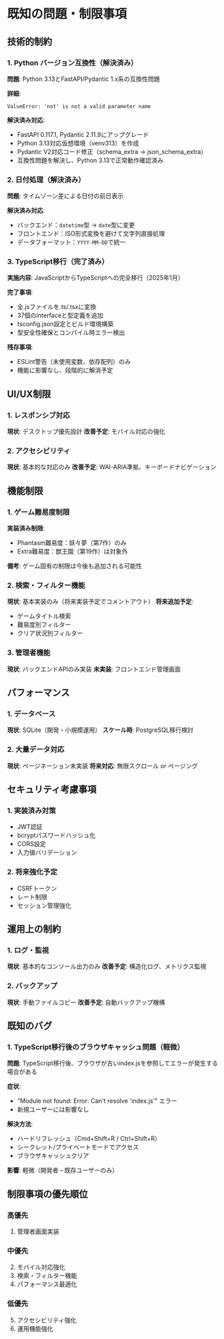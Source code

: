 # 既知の問題・制限事項

## 技術的制約

### 1. Python バージョン互換性（解決済み）
**問題**: Python 3.13とFastAPI/Pydantic 1.x系の互換性問題

**詳細**:
```
ValueError: 'not' is not a valid parameter name
```

**解決済み対応**:
- FastAPI 0.117.1, Pydantic 2.11.9にアップグレード
- Python 3.13対応仮想環境（venv313）を作成
- Pydantic V2対応コード修正（schema_extra → json_schema_extra）
- 互換性問題を解決し、Python 3.13で正常動作確認済み

### 2. 日付処理（解決済み）
**問題**: タイムゾーン差による日付の前日表示

**解決済み対応**:
- バックエンド：`datetime`型 → `date`型に変更
- フロントエンド：ISO形式変換を避けて文字列直接処理
- データフォーマット：`YYYY-MM-DD`で統一

### 3. TypeScript移行（完了済み）
**実施内容**: JavaScriptからTypeScriptへの完全移行（2025年1月）

**完了事項**:
- 全.jsファイルを.ts/.tsxに変換
- 37個のinterfaceと型定義を追加
- tsconfig.json設定とビルド環境構築
- 型安全性確保とコンパイル時エラー検出

**残存事項**:
- ESLint警告（未使用変数、依存配列）のみ
- 機能に影響なし、段階的に解消予定

## UI/UX制限

### 1. レスポンシブ対応
**現状**: デスクトップ優先設計
**改善予定**: モバイル対応の強化

### 2. アクセシビリティ
**現状**: 基本的な対応のみ
**改善予定**: WAI-ARIA準拠、キーボードナビゲーション

## 機能制限

### 1. ゲーム難易度制限
**実装済み制限**:
- Phantasm難易度：妖々夢（第7作）のみ
- Extra難易度：獣王園（第19作）は対象外

**備考**: ゲーム固有の制限は今後も追加される可能性

### 2. 検索・フィルター機能
**現状**: 基本実装のみ（将来実装予定でコメントアウト）
**将来追加予定**:
- ゲームタイトル検索
- 難易度別フィルター
- クリア状況別フィルター

### 3. 管理者機能
**現状**: バックエンドAPIのみ実装
**未実装**: フロントエンド管理画面

## パフォーマンス

### 1. データベース
**現状**: SQLite（開発・小規模運用）
**スケール時**: PostgreSQL移行検討

### 2. 大量データ対応
**現状**: ページネーション未実装
**将来対応**: 無限スクロール or ページング

## セキュリティ考慮事項

### 1. 実装済み対策
- JWT認証
- bcryptパスワードハッシュ化
- CORS設定
- 入力値バリデーション

### 2. 将来強化予定
- CSRFトークン
- レート制限
- セッション管理強化

## 運用上の制約

### 1. ログ・監視
**現状**: 基本的なコンソール出力のみ
**改善予定**: 構造化ログ、メトリクス監視

### 2. バックアップ
**現状**: 手動ファイルコピー
**改善予定**: 自動バックアップ機構

## 既知のバグ

### 1. TypeScript移行後のブラウザキャッシュ問題（軽微）
**問題**: TypeScript移行後、ブラウザが古いindex.jsを参照してエラーが発生する場合がある

**症状**: 
- "Module not found: Error: Can't resolve 'index.js'" エラー
- 新規ユーザーには影響なし

**解決方法**:
- ハードリフレッシュ（Cmd+Shift+R / Ctrl+Shift+R）
- シークレット/プライベートモードでアクセス
- ブラウザキャッシュクリア

**影響**: 軽微（開発者・既存ユーザーのみ）

## 制限事項の優先順位

### 高優先
1. 管理者画面実装

### 中優先  
2. モバイル対応強化
3. 検索・フィルター機能
4. パフォーマンス最適化

### 低優先
5. アクセシビリティ強化
6. 運用機能強化